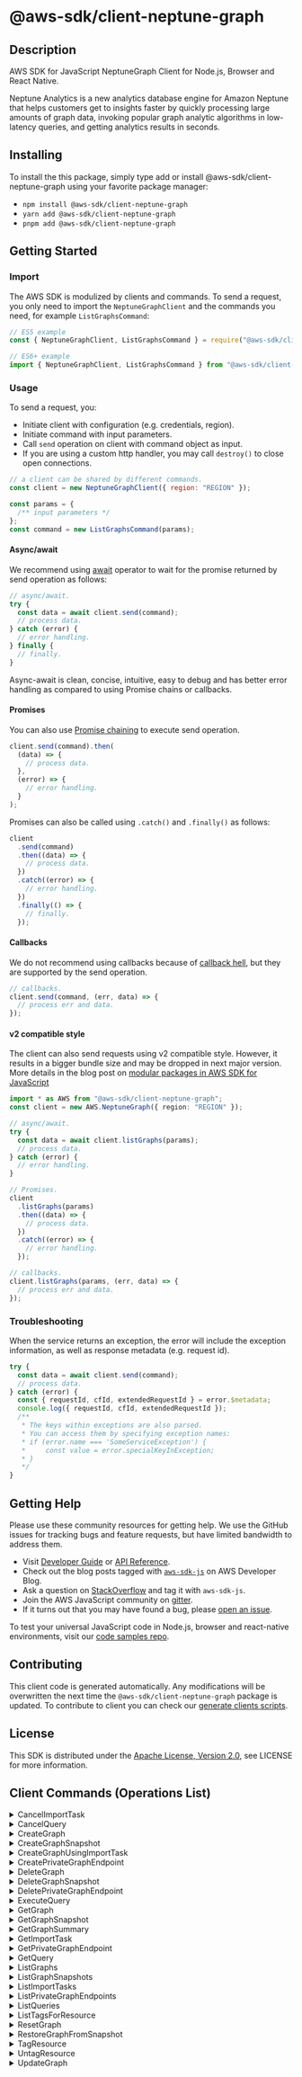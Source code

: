 <!-- generated file, do not edit directly -->

# @aws-sdk/client-neptune-graph

## Description

AWS SDK for JavaScript NeptuneGraph Client for Node.js, Browser and React Native.

<p>Neptune Analytics is a new analytics database engine for Amazon Neptune that helps customers get to
insights faster by quickly processing large amounts of graph data, invoking popular graph analytic
algorithms in low-latency queries, and getting analytics results in seconds.</p>

## Installing

To install the this package, simply type add or install @aws-sdk/client-neptune-graph
using your favorite package manager:

- `npm install @aws-sdk/client-neptune-graph`
- `yarn add @aws-sdk/client-neptune-graph`
- `pnpm add @aws-sdk/client-neptune-graph`

## Getting Started

### Import

The AWS SDK is modulized by clients and commands.
To send a request, you only need to import the `NeptuneGraphClient` and
the commands you need, for example `ListGraphsCommand`:

```js
// ES5 example
const { NeptuneGraphClient, ListGraphsCommand } = require("@aws-sdk/client-neptune-graph");
```

```ts
// ES6+ example
import { NeptuneGraphClient, ListGraphsCommand } from "@aws-sdk/client-neptune-graph";
```

### Usage

To send a request, you:

- Initiate client with configuration (e.g. credentials, region).
- Initiate command with input parameters.
- Call `send` operation on client with command object as input.
- If you are using a custom http handler, you may call `destroy()` to close open connections.

```js
// a client can be shared by different commands.
const client = new NeptuneGraphClient({ region: "REGION" });

const params = {
  /** input parameters */
};
const command = new ListGraphsCommand(params);
```

#### Async/await

We recommend using [await](https://developer.mozilla.org/en-US/docs/Web/JavaScript/Reference/Operators/await)
operator to wait for the promise returned by send operation as follows:

```js
// async/await.
try {
  const data = await client.send(command);
  // process data.
} catch (error) {
  // error handling.
} finally {
  // finally.
}
```

Async-await is clean, concise, intuitive, easy to debug and has better error handling
as compared to using Promise chains or callbacks.

#### Promises

You can also use [Promise chaining](https://developer.mozilla.org/en-US/docs/Web/JavaScript/Guide/Using_promises#chaining)
to execute send operation.

```js
client.send(command).then(
  (data) => {
    // process data.
  },
  (error) => {
    // error handling.
  }
);
```

Promises can also be called using `.catch()` and `.finally()` as follows:

```js
client
  .send(command)
  .then((data) => {
    // process data.
  })
  .catch((error) => {
    // error handling.
  })
  .finally(() => {
    // finally.
  });
```

#### Callbacks

We do not recommend using callbacks because of [callback hell](http://callbackhell.com/),
but they are supported by the send operation.

```js
// callbacks.
client.send(command, (err, data) => {
  // process err and data.
});
```

#### v2 compatible style

The client can also send requests using v2 compatible style.
However, it results in a bigger bundle size and may be dropped in next major version. More details in the blog post
on [modular packages in AWS SDK for JavaScript](https://aws.amazon.com/blogs/developer/modular-packages-in-aws-sdk-for-javascript/)

```ts
import * as AWS from "@aws-sdk/client-neptune-graph";
const client = new AWS.NeptuneGraph({ region: "REGION" });

// async/await.
try {
  const data = await client.listGraphs(params);
  // process data.
} catch (error) {
  // error handling.
}

// Promises.
client
  .listGraphs(params)
  .then((data) => {
    // process data.
  })
  .catch((error) => {
    // error handling.
  });

// callbacks.
client.listGraphs(params, (err, data) => {
  // process err and data.
});
```

### Troubleshooting

When the service returns an exception, the error will include the exception information,
as well as response metadata (e.g. request id).

```js
try {
  const data = await client.send(command);
  // process data.
} catch (error) {
  const { requestId, cfId, extendedRequestId } = error.$metadata;
  console.log({ requestId, cfId, extendedRequestId });
  /**
   * The keys within exceptions are also parsed.
   * You can access them by specifying exception names:
   * if (error.name === 'SomeServiceException') {
   *     const value = error.specialKeyInException;
   * }
   */
}
```

## Getting Help

Please use these community resources for getting help.
We use the GitHub issues for tracking bugs and feature requests, but have limited bandwidth to address them.

- Visit [Developer Guide](https://docs.aws.amazon.com/sdk-for-javascript/v3/developer-guide/welcome.html)
  or [API Reference](https://docs.aws.amazon.com/AWSJavaScriptSDK/v3/latest/index.html).
- Check out the blog posts tagged with [`aws-sdk-js`](https://aws.amazon.com/blogs/developer/tag/aws-sdk-js/)
  on AWS Developer Blog.
- Ask a question on [StackOverflow](https://stackoverflow.com/questions/tagged/aws-sdk-js) and tag it with `aws-sdk-js`.
- Join the AWS JavaScript community on [gitter](https://gitter.im/aws/aws-sdk-js-v3).
- If it turns out that you may have found a bug, please [open an issue](https://github.com/aws/aws-sdk-js-v3/issues/new/choose).

To test your universal JavaScript code in Node.js, browser and react-native environments,
visit our [code samples repo](https://github.com/aws-samples/aws-sdk-js-tests).

## Contributing

This client code is generated automatically. Any modifications will be overwritten the next time the `@aws-sdk/client-neptune-graph` package is updated.
To contribute to client you can check our [generate clients scripts](https://github.com/aws/aws-sdk-js-v3/tree/main/scripts/generate-clients).

## License

This SDK is distributed under the
[Apache License, Version 2.0](http://www.apache.org/licenses/LICENSE-2.0),
see LICENSE for more information.

## Client Commands (Operations List)

<details>
<summary>
CancelImportTask
</summary>

[Command API Reference](https://docs.aws.amazon.com/AWSJavaScriptSDK/v3/latest/client/neptune-graph/command/CancelImportTaskCommand/) / [Input](https://docs.aws.amazon.com/AWSJavaScriptSDK/v3/latest/Package/-aws-sdk-client-neptune-graph/Interface/CancelImportTaskCommandInput/) / [Output](https://docs.aws.amazon.com/AWSJavaScriptSDK/v3/latest/Package/-aws-sdk-client-neptune-graph/Interface/CancelImportTaskCommandOutput/)

</details>
<details>
<summary>
CancelQuery
</summary>

[Command API Reference](https://docs.aws.amazon.com/AWSJavaScriptSDK/v3/latest/client/neptune-graph/command/CancelQueryCommand/) / [Input](https://docs.aws.amazon.com/AWSJavaScriptSDK/v3/latest/Package/-aws-sdk-client-neptune-graph/Interface/CancelQueryCommandInput/) / [Output](https://docs.aws.amazon.com/AWSJavaScriptSDK/v3/latest/Package/-aws-sdk-client-neptune-graph/Interface/CancelQueryCommandOutput/)

</details>
<details>
<summary>
CreateGraph
</summary>

[Command API Reference](https://docs.aws.amazon.com/AWSJavaScriptSDK/v3/latest/client/neptune-graph/command/CreateGraphCommand/) / [Input](https://docs.aws.amazon.com/AWSJavaScriptSDK/v3/latest/Package/-aws-sdk-client-neptune-graph/Interface/CreateGraphCommandInput/) / [Output](https://docs.aws.amazon.com/AWSJavaScriptSDK/v3/latest/Package/-aws-sdk-client-neptune-graph/Interface/CreateGraphCommandOutput/)

</details>
<details>
<summary>
CreateGraphSnapshot
</summary>

[Command API Reference](https://docs.aws.amazon.com/AWSJavaScriptSDK/v3/latest/client/neptune-graph/command/CreateGraphSnapshotCommand/) / [Input](https://docs.aws.amazon.com/AWSJavaScriptSDK/v3/latest/Package/-aws-sdk-client-neptune-graph/Interface/CreateGraphSnapshotCommandInput/) / [Output](https://docs.aws.amazon.com/AWSJavaScriptSDK/v3/latest/Package/-aws-sdk-client-neptune-graph/Interface/CreateGraphSnapshotCommandOutput/)

</details>
<details>
<summary>
CreateGraphUsingImportTask
</summary>

[Command API Reference](https://docs.aws.amazon.com/AWSJavaScriptSDK/v3/latest/client/neptune-graph/command/CreateGraphUsingImportTaskCommand/) / [Input](https://docs.aws.amazon.com/AWSJavaScriptSDK/v3/latest/Package/-aws-sdk-client-neptune-graph/Interface/CreateGraphUsingImportTaskCommandInput/) / [Output](https://docs.aws.amazon.com/AWSJavaScriptSDK/v3/latest/Package/-aws-sdk-client-neptune-graph/Interface/CreateGraphUsingImportTaskCommandOutput/)

</details>
<details>
<summary>
CreatePrivateGraphEndpoint
</summary>

[Command API Reference](https://docs.aws.amazon.com/AWSJavaScriptSDK/v3/latest/client/neptune-graph/command/CreatePrivateGraphEndpointCommand/) / [Input](https://docs.aws.amazon.com/AWSJavaScriptSDK/v3/latest/Package/-aws-sdk-client-neptune-graph/Interface/CreatePrivateGraphEndpointCommandInput/) / [Output](https://docs.aws.amazon.com/AWSJavaScriptSDK/v3/latest/Package/-aws-sdk-client-neptune-graph/Interface/CreatePrivateGraphEndpointCommandOutput/)

</details>
<details>
<summary>
DeleteGraph
</summary>

[Command API Reference](https://docs.aws.amazon.com/AWSJavaScriptSDK/v3/latest/client/neptune-graph/command/DeleteGraphCommand/) / [Input](https://docs.aws.amazon.com/AWSJavaScriptSDK/v3/latest/Package/-aws-sdk-client-neptune-graph/Interface/DeleteGraphCommandInput/) / [Output](https://docs.aws.amazon.com/AWSJavaScriptSDK/v3/latest/Package/-aws-sdk-client-neptune-graph/Interface/DeleteGraphCommandOutput/)

</details>
<details>
<summary>
DeleteGraphSnapshot
</summary>

[Command API Reference](https://docs.aws.amazon.com/AWSJavaScriptSDK/v3/latest/client/neptune-graph/command/DeleteGraphSnapshotCommand/) / [Input](https://docs.aws.amazon.com/AWSJavaScriptSDK/v3/latest/Package/-aws-sdk-client-neptune-graph/Interface/DeleteGraphSnapshotCommandInput/) / [Output](https://docs.aws.amazon.com/AWSJavaScriptSDK/v3/latest/Package/-aws-sdk-client-neptune-graph/Interface/DeleteGraphSnapshotCommandOutput/)

</details>
<details>
<summary>
DeletePrivateGraphEndpoint
</summary>

[Command API Reference](https://docs.aws.amazon.com/AWSJavaScriptSDK/v3/latest/client/neptune-graph/command/DeletePrivateGraphEndpointCommand/) / [Input](https://docs.aws.amazon.com/AWSJavaScriptSDK/v3/latest/Package/-aws-sdk-client-neptune-graph/Interface/DeletePrivateGraphEndpointCommandInput/) / [Output](https://docs.aws.amazon.com/AWSJavaScriptSDK/v3/latest/Package/-aws-sdk-client-neptune-graph/Interface/DeletePrivateGraphEndpointCommandOutput/)

</details>
<details>
<summary>
ExecuteQuery
</summary>

[Command API Reference](https://docs.aws.amazon.com/AWSJavaScriptSDK/v3/latest/client/neptune-graph/command/ExecuteQueryCommand/) / [Input](https://docs.aws.amazon.com/AWSJavaScriptSDK/v3/latest/Package/-aws-sdk-client-neptune-graph/Interface/ExecuteQueryCommandInput/) / [Output](https://docs.aws.amazon.com/AWSJavaScriptSDK/v3/latest/Package/-aws-sdk-client-neptune-graph/Interface/ExecuteQueryCommandOutput/)

</details>
<details>
<summary>
GetGraph
</summary>

[Command API Reference](https://docs.aws.amazon.com/AWSJavaScriptSDK/v3/latest/client/neptune-graph/command/GetGraphCommand/) / [Input](https://docs.aws.amazon.com/AWSJavaScriptSDK/v3/latest/Package/-aws-sdk-client-neptune-graph/Interface/GetGraphCommandInput/) / [Output](https://docs.aws.amazon.com/AWSJavaScriptSDK/v3/latest/Package/-aws-sdk-client-neptune-graph/Interface/GetGraphCommandOutput/)

</details>
<details>
<summary>
GetGraphSnapshot
</summary>

[Command API Reference](https://docs.aws.amazon.com/AWSJavaScriptSDK/v3/latest/client/neptune-graph/command/GetGraphSnapshotCommand/) / [Input](https://docs.aws.amazon.com/AWSJavaScriptSDK/v3/latest/Package/-aws-sdk-client-neptune-graph/Interface/GetGraphSnapshotCommandInput/) / [Output](https://docs.aws.amazon.com/AWSJavaScriptSDK/v3/latest/Package/-aws-sdk-client-neptune-graph/Interface/GetGraphSnapshotCommandOutput/)

</details>
<details>
<summary>
GetGraphSummary
</summary>

[Command API Reference](https://docs.aws.amazon.com/AWSJavaScriptSDK/v3/latest/client/neptune-graph/command/GetGraphSummaryCommand/) / [Input](https://docs.aws.amazon.com/AWSJavaScriptSDK/v3/latest/Package/-aws-sdk-client-neptune-graph/Interface/GetGraphSummaryCommandInput/) / [Output](https://docs.aws.amazon.com/AWSJavaScriptSDK/v3/latest/Package/-aws-sdk-client-neptune-graph/Interface/GetGraphSummaryCommandOutput/)

</details>
<details>
<summary>
GetImportTask
</summary>

[Command API Reference](https://docs.aws.amazon.com/AWSJavaScriptSDK/v3/latest/client/neptune-graph/command/GetImportTaskCommand/) / [Input](https://docs.aws.amazon.com/AWSJavaScriptSDK/v3/latest/Package/-aws-sdk-client-neptune-graph/Interface/GetImportTaskCommandInput/) / [Output](https://docs.aws.amazon.com/AWSJavaScriptSDK/v3/latest/Package/-aws-sdk-client-neptune-graph/Interface/GetImportTaskCommandOutput/)

</details>
<details>
<summary>
GetPrivateGraphEndpoint
</summary>

[Command API Reference](https://docs.aws.amazon.com/AWSJavaScriptSDK/v3/latest/client/neptune-graph/command/GetPrivateGraphEndpointCommand/) / [Input](https://docs.aws.amazon.com/AWSJavaScriptSDK/v3/latest/Package/-aws-sdk-client-neptune-graph/Interface/GetPrivateGraphEndpointCommandInput/) / [Output](https://docs.aws.amazon.com/AWSJavaScriptSDK/v3/latest/Package/-aws-sdk-client-neptune-graph/Interface/GetPrivateGraphEndpointCommandOutput/)

</details>
<details>
<summary>
GetQuery
</summary>

[Command API Reference](https://docs.aws.amazon.com/AWSJavaScriptSDK/v3/latest/client/neptune-graph/command/GetQueryCommand/) / [Input](https://docs.aws.amazon.com/AWSJavaScriptSDK/v3/latest/Package/-aws-sdk-client-neptune-graph/Interface/GetQueryCommandInput/) / [Output](https://docs.aws.amazon.com/AWSJavaScriptSDK/v3/latest/Package/-aws-sdk-client-neptune-graph/Interface/GetQueryCommandOutput/)

</details>
<details>
<summary>
ListGraphs
</summary>

[Command API Reference](https://docs.aws.amazon.com/AWSJavaScriptSDK/v3/latest/client/neptune-graph/command/ListGraphsCommand/) / [Input](https://docs.aws.amazon.com/AWSJavaScriptSDK/v3/latest/Package/-aws-sdk-client-neptune-graph/Interface/ListGraphsCommandInput/) / [Output](https://docs.aws.amazon.com/AWSJavaScriptSDK/v3/latest/Package/-aws-sdk-client-neptune-graph/Interface/ListGraphsCommandOutput/)

</details>
<details>
<summary>
ListGraphSnapshots
</summary>

[Command API Reference](https://docs.aws.amazon.com/AWSJavaScriptSDK/v3/latest/client/neptune-graph/command/ListGraphSnapshotsCommand/) / [Input](https://docs.aws.amazon.com/AWSJavaScriptSDK/v3/latest/Package/-aws-sdk-client-neptune-graph/Interface/ListGraphSnapshotsCommandInput/) / [Output](https://docs.aws.amazon.com/AWSJavaScriptSDK/v3/latest/Package/-aws-sdk-client-neptune-graph/Interface/ListGraphSnapshotsCommandOutput/)

</details>
<details>
<summary>
ListImportTasks
</summary>

[Command API Reference](https://docs.aws.amazon.com/AWSJavaScriptSDK/v3/latest/client/neptune-graph/command/ListImportTasksCommand/) / [Input](https://docs.aws.amazon.com/AWSJavaScriptSDK/v3/latest/Package/-aws-sdk-client-neptune-graph/Interface/ListImportTasksCommandInput/) / [Output](https://docs.aws.amazon.com/AWSJavaScriptSDK/v3/latest/Package/-aws-sdk-client-neptune-graph/Interface/ListImportTasksCommandOutput/)

</details>
<details>
<summary>
ListPrivateGraphEndpoints
</summary>

[Command API Reference](https://docs.aws.amazon.com/AWSJavaScriptSDK/v3/latest/client/neptune-graph/command/ListPrivateGraphEndpointsCommand/) / [Input](https://docs.aws.amazon.com/AWSJavaScriptSDK/v3/latest/Package/-aws-sdk-client-neptune-graph/Interface/ListPrivateGraphEndpointsCommandInput/) / [Output](https://docs.aws.amazon.com/AWSJavaScriptSDK/v3/latest/Package/-aws-sdk-client-neptune-graph/Interface/ListPrivateGraphEndpointsCommandOutput/)

</details>
<details>
<summary>
ListQueries
</summary>

[Command API Reference](https://docs.aws.amazon.com/AWSJavaScriptSDK/v3/latest/client/neptune-graph/command/ListQueriesCommand/) / [Input](https://docs.aws.amazon.com/AWSJavaScriptSDK/v3/latest/Package/-aws-sdk-client-neptune-graph/Interface/ListQueriesCommandInput/) / [Output](https://docs.aws.amazon.com/AWSJavaScriptSDK/v3/latest/Package/-aws-sdk-client-neptune-graph/Interface/ListQueriesCommandOutput/)

</details>
<details>
<summary>
ListTagsForResource
</summary>

[Command API Reference](https://docs.aws.amazon.com/AWSJavaScriptSDK/v3/latest/client/neptune-graph/command/ListTagsForResourceCommand/) / [Input](https://docs.aws.amazon.com/AWSJavaScriptSDK/v3/latest/Package/-aws-sdk-client-neptune-graph/Interface/ListTagsForResourceCommandInput/) / [Output](https://docs.aws.amazon.com/AWSJavaScriptSDK/v3/latest/Package/-aws-sdk-client-neptune-graph/Interface/ListTagsForResourceCommandOutput/)

</details>
<details>
<summary>
ResetGraph
</summary>

[Command API Reference](https://docs.aws.amazon.com/AWSJavaScriptSDK/v3/latest/client/neptune-graph/command/ResetGraphCommand/) / [Input](https://docs.aws.amazon.com/AWSJavaScriptSDK/v3/latest/Package/-aws-sdk-client-neptune-graph/Interface/ResetGraphCommandInput/) / [Output](https://docs.aws.amazon.com/AWSJavaScriptSDK/v3/latest/Package/-aws-sdk-client-neptune-graph/Interface/ResetGraphCommandOutput/)

</details>
<details>
<summary>
RestoreGraphFromSnapshot
</summary>

[Command API Reference](https://docs.aws.amazon.com/AWSJavaScriptSDK/v3/latest/client/neptune-graph/command/RestoreGraphFromSnapshotCommand/) / [Input](https://docs.aws.amazon.com/AWSJavaScriptSDK/v3/latest/Package/-aws-sdk-client-neptune-graph/Interface/RestoreGraphFromSnapshotCommandInput/) / [Output](https://docs.aws.amazon.com/AWSJavaScriptSDK/v3/latest/Package/-aws-sdk-client-neptune-graph/Interface/RestoreGraphFromSnapshotCommandOutput/)

</details>
<details>
<summary>
TagResource
</summary>

[Command API Reference](https://docs.aws.amazon.com/AWSJavaScriptSDK/v3/latest/client/neptune-graph/command/TagResourceCommand/) / [Input](https://docs.aws.amazon.com/AWSJavaScriptSDK/v3/latest/Package/-aws-sdk-client-neptune-graph/Interface/TagResourceCommandInput/) / [Output](https://docs.aws.amazon.com/AWSJavaScriptSDK/v3/latest/Package/-aws-sdk-client-neptune-graph/Interface/TagResourceCommandOutput/)

</details>
<details>
<summary>
UntagResource
</summary>

[Command API Reference](https://docs.aws.amazon.com/AWSJavaScriptSDK/v3/latest/client/neptune-graph/command/UntagResourceCommand/) / [Input](https://docs.aws.amazon.com/AWSJavaScriptSDK/v3/latest/Package/-aws-sdk-client-neptune-graph/Interface/UntagResourceCommandInput/) / [Output](https://docs.aws.amazon.com/AWSJavaScriptSDK/v3/latest/Package/-aws-sdk-client-neptune-graph/Interface/UntagResourceCommandOutput/)

</details>
<details>
<summary>
UpdateGraph
</summary>

[Command API Reference](https://docs.aws.amazon.com/AWSJavaScriptSDK/v3/latest/client/neptune-graph/command/UpdateGraphCommand/) / [Input](https://docs.aws.amazon.com/AWSJavaScriptSDK/v3/latest/Package/-aws-sdk-client-neptune-graph/Interface/UpdateGraphCommandInput/) / [Output](https://docs.aws.amazon.com/AWSJavaScriptSDK/v3/latest/Package/-aws-sdk-client-neptune-graph/Interface/UpdateGraphCommandOutput/)

</details>
